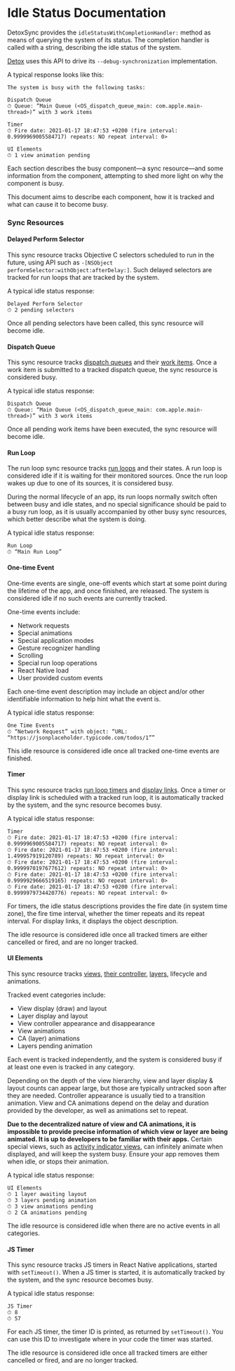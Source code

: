 # Idle Status Documentation

DetoxSync provides the `idleStatusWithCompletionHandler:` method as means of querying the system of its status. The completion handler is called with a string, describing the idle status of the system. 

[Detox](https://github.com/wix/Detox) uses this API to drive its `--debug-synchronization` implementation.

A typical response looks like this:

```
The system is busy with the following tasks:

Dispatch Queue
⏱ Queue: “Main Queue (<OS_dispatch_queue_main: com.apple.main-thread>)” with 3 work items

Timer
⏱ Fire date: 2021-01-17 18:47:53 +0200 (fire interval: 0.9999969005584717) repeats: NO repeat interval: 0>

UI Elements
⏱ 1 view animation pending
```

Each section describes the busy component—a sync resource—and some information from the component, attempting to shed more light on why the component is busy.

This document aims to describe each component, how it is tracked and what can cause it to become busy.

### Sync Resources

#### Delayed Perform Selector

This sync resource tracks Objective C selectors scheduled to run in the future, using API such as `-[NSObject performSelector:withObject:afterDelay:]`. Such delayed selectors are tracked for run loops that are tracked by the system.

A typical idle status response:

```
Delayed Perform Selector
⏱ 2 pending selectors
```

Once all pending selectors have been called, this sync resource will become idle.

#### Dispatch Queue

This sync resource tracks [dispatch queues](https://developer.apple.com/documentation/dispatch/dispatch_queue?language=objc) and their [work items](https://developer.apple.com/documentation/dispatch/dispatch_work_item?language=objc). Once a work item is submitted to a tracked dispatch queue, the sync resource is considered busy.

A typical idle status response:

```
Dispatch Queue
⏱ Queue: “Main Queue (<OS_dispatch_queue_main: com.apple.main-thread>)” with 3 work items
```

Once all pending work items have been executed, the sync resource will become idle.

#### Run Loop

The run loop sync resource tracks [run loops](https://developer.apple.com/documentation/foundation/nsrunloop) and their states. A run loop is considered idle if it is waiting for their monitored sources. Once the run loop wakes up due to one of its sources, it is considered busy.

During the normal lifecycle of an app, its run loops normally switch often between busy and idle states, and no special significance should be paid to a busy run loop, as it is usually accompanied by other busy sync resources, which better describe what the system is doing.

A typical idle status response:

```
Run Loop
⏱ “Main Run Loop”
```

#### One-time Event

One-time events are single, one-off events which start at some point during the lifetime of the app, and once finished, are released. The system is considered idle if no such events are currently tracked.

One-time events include:

- Network requests
- Special animations
- Special application modes
- Gesture recognizer handling
- Scrolling
- Special run loop operations
- React Native load
- User provided custom events

Each one-time event description may include an object and/or other identifiable information to help hint what the event is.

A typical idle status response:

```
One Time Events
⏱ “Network Request” with object: “URL: “https://jsonplaceholder.typicode.com/todos/1””
```

This idle resource is considered idle once all tracked one-time events are finished.

#### Timer

This sync resource tracks [run loop timers](https://developer.apple.com/documentation/foundation/nstimer) and [display links](https://developer.apple.com/documentation/quartzcore/cadisplaylink). Once a timer or display link is scheduled with a tracked run loop, it is automatically tracked by the system, and the sync resource becomes busy.

A typical idle status response:

```
Timer
⏱ Fire date: 2021-01-17 18:47:53 +0200 (fire interval: 0.9999969005584717) repeats: NO repeat interval: 0>
⏱ Fire date: 2021-01-17 18:47:53 +0200 (fire interval: 1.499957919120789) repeats: NO repeat interval: 0>
⏱ Fire date: 2021-01-17 18:47:53 +0200 (fire interval: 0.9999970197677612) repeats: NO repeat interval: 0>
⏱ Fire date: 2021-01-17 18:47:53 +0200 (fire interval: 0.9999929666519165) repeats: NO repeat interval: 0>
⏱ Fire date: 2021-01-17 18:47:53 +0200 (fire interval: 0.9999979734420776) repeats: NO repeat interval: 0>
```

For timers, the idle status descriptions provides the fire date (in system time zone), the fire time interval, whether the timer repeats and its repeat interval. For display links, it displays the object description.

The idle resource is considered idle once all tracked timers are either cancelled or fired, and are no longer tracked.

#### UI Elements

This sync resource tracks [views](https://developer.apple.com/documentation/uikit/uiview?language=objc), [their controller](https://developer.apple.com/documentation/uikit/uiviewcontroller?language=objc), [layers](https://developer.apple.com/documentation/quartzcore/calayer?language=objc), lifecycle and animations.

Tracked event categories include:

- View display (draw) and layout
- Layer display and layout
- View controller appearance and disappearance
- View animations
- CA (layer) animations
- Layers pending animation

Each event is tracked independently, and the system is considered busy if at least one even is tracked in any category.

Depending on the depth of the view hierarchy, view and layer display & layout counts can appear large, but those are typically untracked soon after they are needed. Controller appearance is usually tied to a transition animation. View and CA animations depend on the delay and duration provided by the developer, as well as animations set to repeat. 

**Due to the decentralized nature of view and CA animations, it is impossible to provide precise information of which view or layer are being animated. It is up to developers to be familiar with their apps.** Certain special views, such as [activity indicator views](https://developer.apple.com/documentation/uikit/uiactivityindicatorview?language=objc), can infinitely animate when displayed, and will keep the system busy. Ensure your app removes them when idle, or stops their animation.

A typical idle status response:

```
UI Elements
⏱ 1 layer awaiting layout
⏱ 3 layers pending animation
⏱ 3 view animations pending
⏱ 2 CA animations pending
```

The idle resource is considered idle when there are no active events in all categories.

#### JS Timer

This sync resource tracks JS timers in React Native applications, started with `setTimeout()`. When a JS timer is started, it is automatically tracked by the system, and the sync resource becomes busy.

A typical idle status response:

```
JS Timer
⏱ 8
⏱ 57
```

For each JS timer, the timer ID is printed, as returned by `setTimeout()`. You can use this ID to investigate where in your code the timer was started.

The idle resource is considered idle once all tracked timers are either cancelled or fired, and are no longer tracked.